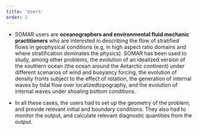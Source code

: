 ```yaml
---
title: 'Users'
order: 2
---
```

- SOMAR users are **oceanographers and environmental fluid mechanic practitioners** who are interested in describing the flow of stratified flows in geophysical conditions (e.g, in high aspect ratio domains and where stratification dominates the physics). SOMAR has been used to study, among other problems, the evolution of an idealized version of the southern ocean (the ocean around the Antarctic continent) under different scenarios of wind and buoyancy forcing, the evolution of density fronts subject to the effect of rotation, the generation of internal waves by tidal flow over localizedtopography, and the evolution of internal waves under shoaling bottom conditions. 

- In all these cases, the users had to set up the geometry of the problem, and provide relevant initial and boundary conditions. They also had to monitor the output, and calculate relevant diagnostic quantities from the output.